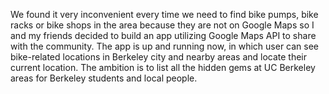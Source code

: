 We found it very inconvenient every time we need to find bike pumps, bike racks or bike shops in the area because they are not on Google Maps so I and my friends decided to build an app utilizing Google Maps API to share with the community. The app is up and running now, in which user can see bike-related locations in Berkeley city and nearby areas and locate their current location. The ambition is to list all the hidden gems at UC Berkeley areas for Berkeley students and local people.
